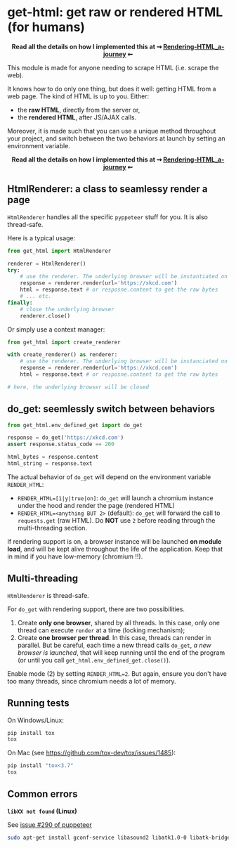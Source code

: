# get-html: get raw or rendered HTML (for humans)

**<p align=center>Read all the details on how I implemented this at ⇝
[Rendering-HTML_a-journey](https://github.com/derlin/get-html/blob/master/blog/Rendering-HTML_a-journey.md) ⇜ </p>**

This module is made for anyone needing to scrape HTML (i.e. scrape the web).

It knows how to do only one thing, but does it well: getting HTML from a web page. The kind of HTML is up to you. Either:

* the **raw HTML**, directly from the server or,
* the **rendered HTML**, after JS/AJAX calls.

Moreover, it is made such that you can use a unique method throughout your project, 
and switch between the two behaviors at launch by setting an environment variable.

**<p align=center>Read all the details on how I implemented this at ⇝
[Rendering-HTML_a-journey](https://github.com/derlin/get-html/blob/master/blog/Rendering-HTML_a-journey.md) ⇜ </p>**

## HtmlRenderer: a class to seamlessy render a page

`HtmlRenderer` handles all the specific `pyppeteer` stuff for you. It is also thread-safe.

Here is a typical usage:

```python
from get_html import HtmlRenderer

renderer = HtmlRenderer()
try:  
    # use the renderer. The underlying browser will be instantiated on first call to render.
    response = renderer.render(url='https://xkcd.com')
    html = response.text # or resposne.content to get the raw bytes
    # ... etc.
finally:
    # close the underlying browser
    renderer.close()
```

Or simply use a context manager:
```python
from get_html import create_renderer

with create_renderer() as renderer:  
    # use the renderer. The underlying browser will be instanciated on first call to render
    response = renderer.render(url='https://xkcd.com')
    html = response.text # or resposne.content to get the raw bytes

# here, the underlying browser will be closed
```

## do_get: seemlessly switch between behaviors

```python
from get_html.env_defined_get import do_get

response = do_get('https://xkcd.com')
assert response.status_code == 200

html_bytes = response.content
html_string = response.text
```

The actual behavior of `do_get` will depend on the environment variable `RENDER_HTML`:

* `RENDER_HTML=[1|y|true|on]`: `do_get` will launch a chromium instance under the hood and render the page (rendered HTML)
* `RENDER_HTML=<anything BUT 2>` (default): `do_get` will forward the call to `requests.get` (raw HTML). 
  Do **NOT** use `2` before reading through the multi-threading section.

If rendering support is on, a browser instance will be launched **on module load**, and will be kept alive throughout the life of the application.
Keep that in mind if you have low-memory (chromium !!).

## Multi-threading

`HtmlRenderer` is thread-safe.

For `do_get` with rendering support, there are two possibilities.

1. Create **only one browser**, shared by all threads. In this case, only one thread can execute `render` at a time (locking mechanism);
2. Create **one browser per thread**. In this case, threads can render in parallel. But be careful, each time a new thread calls `do_get`,
  *a new browser is launched*, that will keep running until the end of the program (or until you call `get_html.env_defined_get.close()`).

Enable mode (2) by setting `RENDER_HTML=2`. But again, ensure you don't have too many threads, since chromium needs a lot of memory.

## Running tests

On Windows/Linux:
```bash
pip install tox
tox
```

On Mac (see https://github.com/tox-dev/tox/issues/1485):
```bash
pip install "tox<3.7"
tox
```

## Common errors

**`libXX not found` (Linux)**

See [issue #290 of puppeteer](https://github.com/puppeteer/puppeteer/issues/290#issuecomment-480247488)

```bash
sudo apt-get install gconf-service libasound2 libatk1.0-0 libatk-bridge2.0-0 libc6 libcairo2 libcups2 libdbus-1-3 libexpat1 libfontconfig1 libgcc1 libgconf-2-4 libgdk-pixbuf2.0-0 libglib2.0-0 libgtk-3-0 libnspr4 libpango-1.0-0 libpangocairo-1.0-0 libstdc++6 libx11-6 libx11-xcb1 libxcb1 libxcomposite1 libxcursor1 libxdamage1 libxext6 libxfixes3 libxi6 libxrandr2 libxrender1 libxss1 libxtst6 ca-certificates fonts-liberation libappindicator1 libnss3 lsb-release xdg-utils wget
``` 